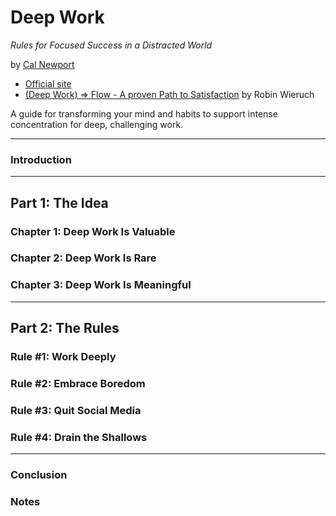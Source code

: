 # Deep Work

*Rules for Focused Success in a Distracted World*

by [Cal Newport](http://calnewport.com)

- [Official site](http://calnewport.com/books/deep-work/)
- [(Deep Work) => Flow - A proven Path to Satisfaction](https://www.robinwieruch.de/lessons-learned-deep-work-flow/) by Robin Wieruch

A guide for transforming your mind and habits to support intense concentration for deep, challenging work.

---

### Introduction

---

## Part 1: The Idea

### Chapter 1: Deep Work Is Valuable
### Chapter 2: Deep Work Is Rare
### Chapter 3: Deep Work Is Meaningful

---

## Part 2: The Rules

### Rule #1: Work Deeply
### Rule #2: Embrace Boredom
### Rule #3: Quit Social Media
### Rule #4: Drain the Shallows

---

### Conclusion
### Notes
